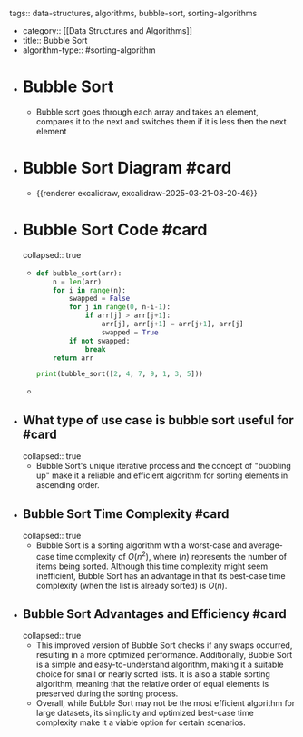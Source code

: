 tags:: data-structures, algorithms, bubble-sort, sorting-algorithms

- category:: [[Data Structures and Algorithms]]
- title:: Bubble Sort
- algorithm-type:: #sorting-algorithm
- # Bubble Sort
	- Bubble sort goes through each array and takes an element, compares it to the next and switches them if it is less then the next element
- # Bubble Sort Diagram #card
	- {{renderer excalidraw, excalidraw-2025-03-21-08-20-46}}
- # Bubble Sort Code #card
  collapsed:: true
	- ```python
	  def bubble_sort(arr):
	      n = len(arr)
	      for i in range(n):
	          swapped = False
	          for j in range(0, n-i-1):
	              if arr[j] > arr[j+1]:
	                  arr[j], arr[j+1] = arr[j+1], arr[j]
	                  swapped = True
	          if not swapped:
	              break
	      return arr
	  
	  print(bubble_sort([2, 4, 7, 9, 1, 3, 5]))
	  ```
	-
- ## What type of use case is bubble sort useful for #card
  collapsed:: true
	- Bubble Sort's unique iterative process and the concept of "bubbling up" make it a reliable and efficient algorithm for sorting elements in ascending order.
- ## Bubble Sort Time Complexity #card
  collapsed:: true
	- Bubble Sort is a sorting algorithm with a worst-case and average-case time complexity of $O(n^2)$, where $(n)$ represents the number of items being sorted. Although this time complexity might seem inefficient, Bubble Sort has an advantage in that its best-case time complexity (when the list is already sorted) is $O(n)$.
- ## Bubble Sort Advantages and Efficiency #card
  collapsed:: true
	- This improved version of Bubble Sort checks if any swaps occurred, resulting in a more optimized performance. Additionally, Bubble Sort is a simple and easy-to-understand algorithm, making it a suitable choice for small or nearly sorted lists. It is also a stable sorting algorithm, meaning that the relative order of equal elements is preserved during the sorting process.
	- Overall, while Bubble Sort may not be the most efficient algorithm for large datasets, its simplicity and optimized best-case time complexity make it a viable option for certain scenarios.